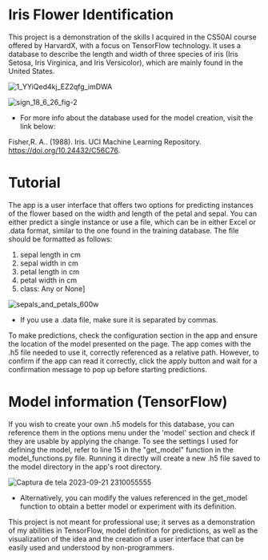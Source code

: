 # Iris Flower Identification
 This project is a demonstration of the skills I acquired in the CS50AI course offered by HarvardX, with a focus on TensorFlow technology. It uses a database to describe the length and width of three species of iris (Iris Setosa, Iris Virginica, and Iris Versicolor), which are mainly found in the United States.
  
![1_YYiQed4kj_EZ2qfg_imDWA](https://github.com/Superjoa10/iris_identif-GUI/assets/108309932/aa1d8587-576a-496f-9e04-af66c74e9789)

![sign_18_6_26_fig-2](https://github.com/Superjoa10/iris_identif-GUI/assets/108309932/80163573-6ad6-47c6-a563-d7bcba590b94)

* For more info about the database used for the model creation, visit the link below:

Fisher,R. A.. (1988). Iris. UCI Machine Learning Repository. https://doi.org/10.24432/C56C76.


# Tutorial 
The app is a user interface that offers two options for predicting instances of the flower based on the width and length of the petal and sepal. You can either predict a single instance or use a file, which can be in either Excel or .data format, similar to the one found in the training database. The file should be formatted as follows:

   1. sepal length in cm	
   2. sepal width in cm	
   3. petal length in cm	
   4. petal width in cm	
   5. class: Any or None]

![sepals_and_petals_600w](https://github.com/Superjoa10/iris_identif-GUI/assets/108309932/e18f4ec1-f69b-4379-a075-f37a735b6525)

* If you use a .data file, make sure it is separated by commas.


To make predictions, check the configuration section in the app and ensure the location of the model presented on the page. The app comes with the .h5 file needed to use it, correctly referenced as a relative path. However, to confirm if the app can read it correctly, click the apply button and wait for a confirmation message to pop up before starting predictions.

# Model information (TensorFlow)

If you wish to create your own .h5 models for this database, you can reference them in the options menu under the 'model' section and check if they are usable by applying the change. To see the settings I used for defining the model, refer to line 15 in the "get_model" function in the model_functions.py file. Running it directly will create a new .h5 file saved to the model directory in the app's root directory.

![Captura de tela 2023-09-21 2310055555](https://github.com/Superjoa10/iris_identif-GUI/assets/108309932/ae20aa41-0f43-47fb-b3d1-9d3639263deb)

* Alternatively, you can modify the values referenced in the get_model function to obtain a better model or experiment with its definition.

This project is not meant for professional use; it serves as a demonstration of my abilities in TensorFlow, model definition for predictions, as well as the visualization of the idea and the creation of a user interface that can be easily used and understood by non-programmers.

